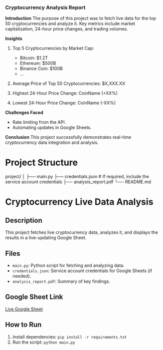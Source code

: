 ### Cryptocurrency Analysis Report

**Introduction**
The purpose of this project was to fetch live data for the top 50 cryptocurrencies and analyze it. Key metrics include market capitalization, 24-hour price changes, and trading volumes.

**Insights**
1. Top 5 Cryptocurrencies by Market Cap:
   - Bitcoin: $1.2T
   - Ethereum: $500B
   - Binance Coin: $100B
   - ...

2. Average Price of Top 50 Cryptocurrencies: $X,XXX.XX
3. Highest 24-Hour Price Change: CoinName (+XX%)
4. Lowest 24-Hour Price Change: CoinName (-XX%)

**Challenges Faced**
- Rate limiting from the API.
- Automating updates in Google Sheets.

**Conclusion**
This project successfully demonstrates real-time cryptocurrency data integration and analysis.

# Project Structure
project/
│
├── main.py
├── credentials.json      # If required, include the service account credentials
├── analysis_report.pdf
└── README.md

# Cryptocurrency Live Data Analysis

## Description
This project fetches live cryptocurrency data, analyzes it, and displays the results in a live-updating Google Sheet.

## Files
- `main.py`: Python script for fetching and analyzing data.
- `credentials.json`: Service account credentials for Google Sheets (if needed).
- `analysis_report.pdf`: Summary of key findings.

## Google Sheet Link
[Live Google Sheet]([https://docs.google.com/spreadsheets/d/xxxxxxxxxxxx](https://docs.google.com/spreadsheets/d/1yJlKex97GWe7hnmr6HC09MdfmbhqrUh_4TFThOEfHkc/edit?gid=1695350553#gid=1695350553))

## How to Run
1. Install dependencies: `pip install -r requirements.txt`
2. Run the script: `python main.py`
